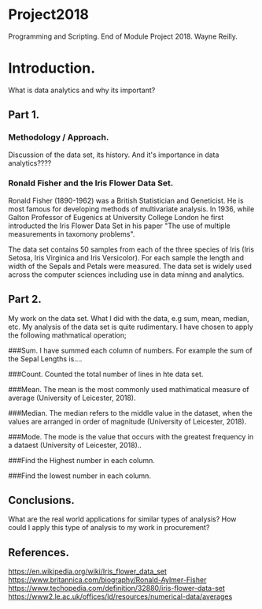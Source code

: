 # Project2018
Programming and Scripting. End of Module Project 2018.
Wayne Reilly.

# Introduction.
What is data analytics and why its important?

## Part 1.
### Methodology / Approach.
Discussion of the data set, its history. And it's importance in data analytics????
### Ronald Fisher and the Iris Flower Data Set.
Ronald Fisher (1890-1962) was a British Statistician and Geneticist. He is most famous for developing methods of 
multivariate analysis. In 1936, while Galton Professor of Eugenics at University College London he first introducted the Iris Flower Data Set in his paper "The use of multiple measurements in taxomony problems".

The data set contains 50 samples from each of the three species of Iris (Iris Setosa, Iris Virginica and Iris Versicolor).
For each sample the length and width of the Sepals and Petals were measured. The data set is widely used across the 
computer sciences including use in data minng and analytics.

## Part 2.
My work on the data set. What I did with the data, e.g sum, mean, median, etc.
My analysis of the data set is quite rudimentary. I have chosen to apply the following mathmatical operation;

###Sum.
I have summed each column of numbers. For example the sum of the Sepal Lengths is....

###Count.
Counted the total number of lines in hte data set.

###Mean.
The mean is the most commonly used mathimatical measure of average (University of Leicester, 2018).

###Median.
The median refers to the middle value in the dataset, when the values are arranged in order of 
magnitude (University of Leicester, 2018).

###Mode.
The mode is the value that occurs with the greatest frequency in a dataest (University of Leicester, 2018)..

###Find the Highest number in each column.

###Find the lowest number in each column.

## Conclusions.
What are the real world applications for similar types of analysis? 
How could I apply this type of analysis to my work in procurement?

## References.
https://en.wikipedia.org/wiki/Iris_flower_data_set
https://www.britannica.com/biography/Ronald-Aylmer-Fisher
https://www.techopedia.com/definition/32880/iris-flower-data-set
https://www2.le.ac.uk/offices/ld/resources/numerical-data/averages


